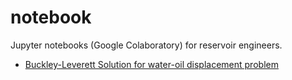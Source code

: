 # notebook

Jupyter notebooks (Google Colaboratory) for reservoir engineers.

- [Buckley-Leverett Solution for water-oil displacement problem](/Buckley_Leverett.ipynb)

